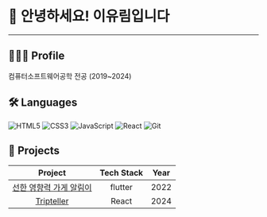# 👋 안녕하세요! 이유림입니다

---
👩🏻‍💻 Profile
---
컴퓨터소프트웨어공학 전공 (2019~2024)





## 🛠 Languages
![HTML5](https://img.shields.io/badge/-HTML5-E34F26?logo=html5&logoColor=white)
![CSS3](https://img.shields.io/badge/-CSS3-1572B6?logo=css3&logoColor=white)
![JavaScript](https://img.shields.io/badge/-JavaScript-F7DF1E?logo=javascript&logoColor=black)
![React](https://img.shields.io/badge/-React-61DAFB?logo=react&logoColor=black)
![Git](https://img.shields.io/badge/-Git-F05032?logo=git&logoColor=white)


## 🔖 Projects

|                                              Project                                              |        Tech Stack       | Year |
| :-----------------------------------------------------------------------------------------------: |  :--------------------: | :--: |
| [선한 영향력 가게 알림이](https://github.com/yurim1205/Sec_app) |       flutter      | 2022 |
| [Tripteller]([https://drive.google.com/file/d/1kh6ypadoPtBwh9cuYao8iJoTdi9xxj3X/view](https://github.com/TripTeller-repository))       |          React           |  2024 |

<br><br>
